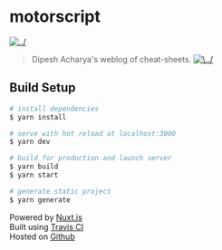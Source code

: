 # motorscript

[![\../](https://travis-ci.org/xtranophilist/motorscript.com.svg?branch=nuxt)](https://travis-ci.org/xtranophilist/motorscript.com)


> Dipesh Acharya's weblog of cheat-sheets. [![\\../](https://motorscript.com/favicon.ico "\\../")](https://motorscript.com)


## Build Setup

``` bash
# install dependencies
$ yarn install

# serve with hot reload at localhost:3000
$ yarn dev

# build for production and launch server
$ yarn build
$ yarn start

# generate static project
$ yarn generate
```

Powered by [Nuxt.js](https://github.com/nuxt/nuxt.js)   
Built using [Travis CI](https://travis-ci.org)  
Hosted on [Github](https://pages.github.com)  

